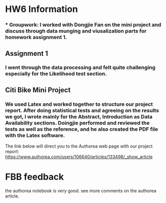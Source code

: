 # HW6 Information

### * Groupwork: I worked with Dongjie Fan on the mini project and discuss through data munging and viusalization parts for homework assignment 1.


## Assignment 1
### I went through the data processing and felt quite challenging especially for the Likelihood test section.

## Citi Bike Mini Project
### We used Latex and worked together to structure our project report. After doing statistical tests and agreeing on the results we got, I wrote mainly for the Abstract, Introduction as Data Availability sections. Doingjie performed and reviewed the tests as well as the reference, and he also created the PDF file with the Latex software.

The link below will direct you to the Authorea web page with our project report:
https://www.authorea.com/users/106640/articles/133498/_show_article


# FBB feedback

the authorea notebook is very good. see more comments on the authorea article.


